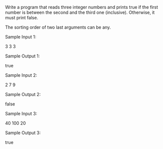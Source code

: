 Write a program that reads three integer numbers and prints true if the first number is between the second and the third one (inclusive). Otherwise, it must print false.

The sorting order of two last arguments can be any.

Sample Input 1:

3 3 3

Sample Output 1:

true

Sample Input 2:

2 7 9

Sample Output 2:

false

Sample Input 3:

40 100 20

Sample Output 3:

true